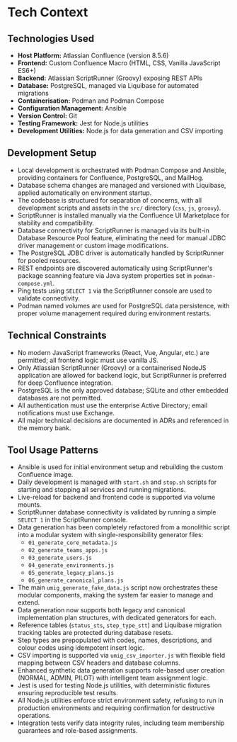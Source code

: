 # Tech Context

## Technologies Used

- **Host Platform:** Atlassian Confluence (version 8.5.6)
- **Frontend:** Custom Confluence Macro (HTML, CSS, Vanilla JavaScript ES6+)
- **Backend:** Atlassian ScriptRunner (Groovy) exposing REST APIs
- **Database:** PostgreSQL, managed via Liquibase for automated migrations
- **Containerisation:** Podman and Podman Compose
- **Configuration Management:** Ansible
- **Version Control:** Git
- **Testing Framework:** Jest for Node.js utilities
- **Development Utilities:** Node.js for data generation and CSV importing

## Development Setup

- Local development is orchestrated with Podman Compose and Ansible, providing containers for Confluence, PostgreSQL, and MailHog.
- Database schema changes are managed and versioned with Liquibase, applied automatically on environment startup.
- The codebase is structured for separation of concerns, with all development scripts and assets in the `src/` directory (`css`, `js`, `groovy`).
- ScriptRunner is installed manually via the Confluence UI Marketplace for stability and compatibility.
- Database connectivity for ScriptRunner is managed via its built-in Database Resource Pool feature, eliminating the need for manual JDBC driver management or custom image modifications.
- The PostgreSQL JDBC driver is automatically handled by ScriptRunner for pooled resources.
- REST endpoints are discovered automatically using ScriptRunner's package scanning feature via Java system properties set in `podman-compose.yml`.
- Ping tests using `SELECT 1` via the ScriptRunner console are used to validate connectivity.
- Podman named volumes are used for PostgreSQL data persistence, with proper volume management required during environment restarts.

## Technical Constraints

- No modern JavaScript frameworks (React, Vue, Angular, etc.) are permitted; all frontend logic must use vanilla JS.
- Only Atlassian ScriptRunner (Groovy) or a containerised NodeJS application are allowed for backend logic, but ScriptRunner is preferred for deep Confluence integration.
- PostgreSQL is the only approved database; SQLite and other embedded databases are not permitted.
- All authentication must use the enterprise Active Directory; email notifications must use Exchange.
- All major technical decisions are documented in ADRs and referenced in the memory bank.

## Tool Usage Patterns

- Ansible is used for initial environment setup and rebuilding the custom Confluence image.
- Daily development is managed with `start.sh` and `stop.sh` scripts for starting and stopping all services and running migrations.
- Live-reload for backend and frontend code is supported via volume mounts.
- ScriptRunner database connectivity is validated by running a simple `SELECT 1` in the ScriptRunner console.
- Data generation has been completely refactored from a monolithic script into a modular system with single-responsibility generator files:
  - `01_generate_core_metadata.js`
  - `02_generate_teams_apps.js`
  - `03_generate_users.js`
  - `04_generate_environments.js`
  - `05_generate_legacy_plans.js`
  - `06_generate_canonical_plans.js`
- The main `umig_generate_fake_data.js` script now orchestrates these modular components, making the system far easier to manage and extend.
- Data generation now supports both legacy and canonical implementation plan structures, with dedicated generators for each.
- Reference tables (`status_sts`, `step_type_stt`) and Liquibase migration tracking tables are protected during database resets.
- Step types are prepopulated with codes, names, descriptions, and colour codes using idempotent insert logic.
- CSV importing is supported via `umig_csv_importer.js` with flexible field mapping between CSV headers and database columns.
- Enhanced synthetic data generation supports role-based user creation (NORMAL, ADMIN, PILOT) with intelligent team assignment logic.
- Jest is used for testing Node.js utilities, with deterministic fixtures ensuring reproducible test results.
- All Node.js utilities enforce strict environment safety, refusing to run in production environments and requiring confirmation for destructive operations.
- Integration tests verify data integrity rules, including team membership guarantees and role-based assignments.
